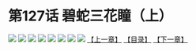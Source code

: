 # 第127话 碧蛇三花瞳（上）
![](https://mhpic.xiaomingtaiji.net/comic/D/斗破苍穹拆分版/127话/1.jpg-zymk.middle.webp)
![](https://mhpic.xiaomingtaiji.net/comic/D/斗破苍穹拆分版/127话/2.jpg-zymk.middle.webp)
![](https://mhpic.xiaomingtaiji.net/comic/D/斗破苍穹拆分版/127话/3.jpg-zymk.middle.webp)
![](https://mhpic.xiaomingtaiji.net/comic/D/斗破苍穹拆分版/127话/4.jpg-zymk.middle.webp)
![](https://mhpic.xiaomingtaiji.net/comic/D/斗破苍穹拆分版/127话/5.jpg-zymk.middle.webp)
![](https://mhpic.xiaomingtaiji.net/comic/D/斗破苍穹拆分版/127话/6.jpg-zymk.middle.webp)
![](https://mhpic.xiaomingtaiji.net/comic/D/斗破苍穹拆分版/127话/7.jpg-zymk.middle.webp)
![](https://mhpic.xiaomingtaiji.net/comic/D/斗破苍穹拆分版/127话/8.jpg-zymk.middle.webp)
[【上一章】](./126.md)
[【目录】](./READMD.md)
[【下一章】](./128.md)
